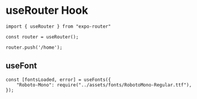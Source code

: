 # useRouter Hook

```tsx
import { useRouter } from "expo-router"

const router = useRouter();

router.push('/home');
```


## useFont
```tsx
const [fontsLoaded, error] = useFonts({
    "Roboto-Mono": require("../assets/fonts/RobotoMono-Regular.ttf"),
});
```